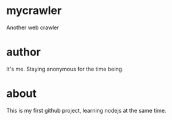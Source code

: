 # mycrawler
Another web crawler

# author
It's me. Staying anonymous for the time being.

# about
This is my first github project, learning nodejs at the same time.
